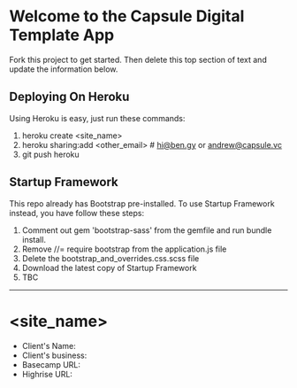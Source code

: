 # Welcome to the Capsule Digital Template App

Fork this project to get started. Then delete this top section of text and update the information below.

## Deploying On Heroku

Using Heroku is easy, just run these commands:

1. heroku create <site_name>
2. heroku sharing:add <other_email> # hi@ben.gy or andrew@capsule.vc
3. git push heroku

## Startup Framework

This repo already has Bootstrap pre-installed. To use Startup Framework instead, you have follow these steps:

1. Comment out gem 'bootstrap-sass' from the gemfile and run bundle install.
2. Remove //= require bootstrap from the application.js file
3. Delete the bootstrap_and_overrides.css.scss file
4. Download the latest copy of Startup Framework
5. TBC

---

# <site_name>

* Client's Name:
* Client's business:
* Basecamp URL:
* Highrise URL:
